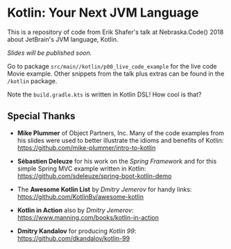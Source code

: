 # Kotlin: Your Next JVM Language

This is a repository of code from Erik Shafer's talk at Nebraska.Code() 2018 about JetBrain's JVM language, Kotlin.

*Slides will be published soon.*

Go to package `src/main//kotlin/p00_live_code_example` for the live code Movie example. Other snippets from the talk plus extras can be found in the `/kotlin` package.

Note the `build.gradle.kts` is written in Kotlin DSL! How cool is that?

## Special Thanks

* **Mike Plummer** of Object Partners, Inc. Many of the code examples from his slides were used to better illustrate the idioms and benefits of Kotlin: https://github.com/mike-plummer/intro-to-kotlin

* **Sébastien Deleuze** for his work on the *Spring Framework* and for this simple Spring MVC example written in Kotlin: https://github.com/sdeleuze/spring-boot-kotlin-demo

* The **Awesome Kotlin List** by *Dmitry Jemerov* for handy links: https://github.com/KotlinBy/awesome-kotlin

* **Kotlin in Action** also by *Dmitry Jemerov*: https://www.manning.com/books/kotlin-in-action

* **Dmitry Kandalov** for producing *Kotlin 99*: https://github.com/dkandalov/kotlin-99